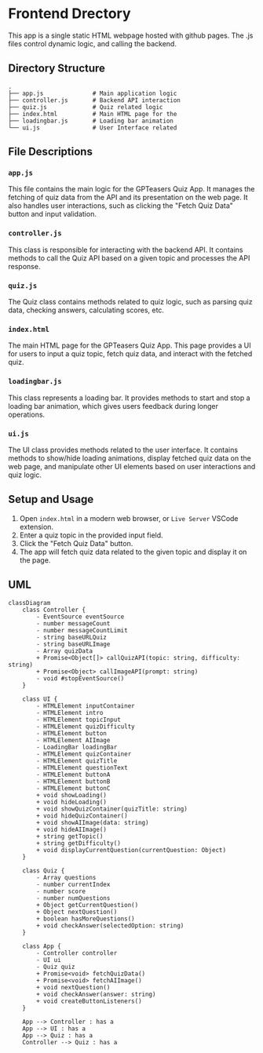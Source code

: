 # Frontend Drectory

This app is a single static HTML webpage hosted with github pages.
The .js files control dynamic logic, and calling the backend.

## Directory Structure

```
.
├── app.js              # Main application logic
├── controller.js       # Backend API interaction
├── quiz.js             # Quiz related logic
├── index.html          # Main HTML page for the
├── loadingbar.js       # Loading bar animation
└── ui.js               # User Interface related
```

## File Descriptions

### `app.js`

This file contains the main logic for the GPTeasers Quiz App. 
It manages the fetching of quiz data from the API and its presentation on the web page. 
It also handles user interactions, such as clicking the "Fetch Quiz Data" button and input validation.

### `controller.js`

This class is responsible for interacting with the backend API. 
It contains methods to call the Quiz API based on a given topic and processes the API response.

### `quiz.js`

The Quiz class contains methods related to quiz logic, 
such as parsing quiz data, checking answers, calculating scores, etc.

### `index.html`

The main HTML page for the GPTeasers Quiz App. 
This page provides a UI for users to input a quiz topic, fetch quiz data, and interact with the fetched quiz.

### `loadingbar.js`

This class represents a loading bar. 
It provides methods to start and stop a loading bar animation, which gives users feedback during longer operations.

### `ui.js`

The UI class provides methods related to the user interface. 
It contains methods to show/hide loading animations, 
display fetched quiz data on the web page, and manipulate other UI elements based on user interactions and quiz logic.

## Setup and Usage

1. Open `index.html` in a modern web browser, or `Live Server` VSCode extension.
2. Enter a quiz topic in the provided input field.
3. Click the "Fetch Quiz Data" button.
4. The app will fetch quiz data related to the given topic and display it on the page.

## UML

```mermaid
classDiagram
    class Controller {
        - EventSource eventSource
        - number messageCount
        - number messageCountLimit
        - string baseURLQuiz
        - string baseURLImage
        - Array quizData
        + Promise<Object[]> callQuizAPI(topic: string, difficulty: string)
        + Promise<Object> callImageAPI(prompt: string)
        - void #stopEventSource()
    }

    class UI {
        - HTMLElement inputContainer
        - HTMLElement intro
        - HTMLElement topicInput
        - HTMLElement quizDifficulty
        - HTMLElement button
        - HTMLElement AIImage
        - LoadingBar loadingBar
        - HTMLElement quizContainer
        - HTMLElement quizTitle
        - HTMLElement questionText
        - HTMLElement buttonA
        - HTMLElement buttonB
        - HTMLElement buttonC
        + void showLoading()
        + void hideLoading()
        + void showQuizContainer(quizTitle: string)
        + void hideQuizContainer()
        + void showAIImage(data: string)
        + void hideAIImage()
        + string getTopic()
        + string getDifficulty()
        + void displayCurrentQuestion(currentQuestion: Object)
    }

    class Quiz {
        - Array questions
        - number currentIndex
        - number score
        - number numQuestions
        + Object getCurrentQuestion()
        + Object nextQuestion()
        + boolean hasMoreQuestions()
        + void checkAnswer(selectedOption: string)
    }

    class App {
        - Controller controller
        - UI ui
        - Quiz quiz
        + Promise<void> fetchQuizData()
        + Promise<void> fetchAIImage()
        + void nextQuestion()
        + void checkAnswer(answer: string)
        + void createButtonListeners()
    }

    App --> Controller : has a
    App --> UI : has a
    App --> Quiz : has a
    Controller --> Quiz : has a
```